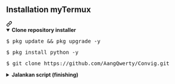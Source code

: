 <div class="markdown-heading" dir="auto"><h2 tabindex="-1" class="heading-element" dir="auto">Installation myTermux</h2><a id="user-content-installation-mytermux" class="anchor" aria-label="Permalink: Installation myTermux" href="#installation-mytermux"><svg class="octicon octicon-link" viewBox="0 0 16 16" version="1.1" width="16" height="16" aria-hidden="true"><path d="m7.775 3.275 1.25-1.25a3.5 3.5 0 1 1 4.95 4.95l-2.5 2.5a3.5 3.5 0 0 1-4.95 0 .751.751 0 0 1 .018-1.042.751.751 0 0 1 1.042-.018 1.998 1.998 0 0 0 2.83 0l2.5-2.5a2.002 2.002 0 0 0-2.83-2.83l-1.25 1.25a.751.751 0 0 1-1.042-.018.751.751 0 0 1-.018-1.042Zm-4.69 9.64a1.998 1.998 0 0 0 2.83 0l1.25-1.25a.751.751 0 0 1 1.042.018.751.751 0 0 1 .018 1.042l-1.25 1.25a3.5 3.5 0 1 1-4.95-4.95l2.5-2.5a3.5 3.5 0 0 1 4.95 0 .751.751 0 0 1-.018 1.042.751.751 0 0 1-1.042.018 1.998 1.998 0 0 0-2.83 0l-2.5 2.5a1.998 1.998 0 0 0 0 2.83Z"></path></svg></a></div>
  <details open="">
  <summary><strong>Clone repository installer</strong></summary>
<div class="highlight highlight-source-shell notranslate position-relative overflow-auto" dir="auto" data-snippet-clipboard-copy-content="pkg update && pkg upgrade -y"><pre>$ pkg update && pkg upgrade -y</pre></div>
<div class="highlight highlight-source-shell notranslate position-relative overflow-auto" dir="auto" data-snippet-clipboard-copy-content="pkg install python -y"><pre>$ pkg install python -y</pre></div>
<div class="highlight highlight-source-shell notranslate position-relative overflow-auto" dir="auto" data-snippet-clipboard-copy-content="git clone https://github.com/AangQwerty/Convig.git"><pre>$ git clone https://github.com/AangQwerty/Convig.git</pre></div>
  </details>
  <details>
  <summary><strong>Jalankan script (finishing)</strong></summary>
<ul dir="auto">
<div class="highlight highlight-source-shell notranslate position-relative overflow-auto" dir="auto" data-snippet-clipboard-copy-content="cd /$HOME Convig"><pre><span class="pl-c1">$ cd</span> Convig</pre></div>
<div class="highlight highlight-source-shell notranslate position-relative overflow-auto" dir="auto" data-snippet-clipboard-copy-content="python run.py"><pre><span class="pl-c1">$ python</span> run.py</pre></div>
<ul dir="auto">
</ul>
